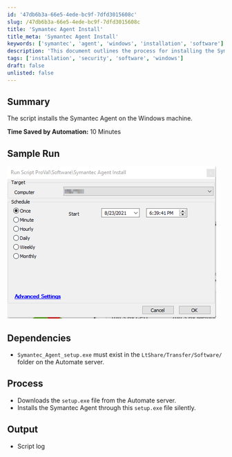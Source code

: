 ```yaml
---
id: '47db6b3a-66e5-4ede-bc9f-7dfd3015608c'
slug: /47db6b3a-66e5-4ede-bc9f-7dfd3015608c
title: 'Symantec Agent Install'
title_meta: 'Symantec Agent Install'
keywords: ['symantec', 'agent', 'windows', 'installation', 'software']
description: 'This document outlines the process for installing the Symantec Agent on a Windows machine using a script. It includes details on dependencies, the installation process, and the expected output, highlighting the time saved by automation.'
tags: ['installation', 'security', 'software', 'windows']
draft: false
unlisted: false
---
```


## Summary

The script installs the Symantec Agent on the Windows machine.

**Time Saved by Automation:** 10 Minutes

## Sample Run

![Sample Run](../../../static/img/Symantec-Agent-Install/image_1.png)

## Dependencies

- `Symantec_Agent_setup.exe` must exist in the `LtShare/Transfer/Software/` folder on the Automate server.

## Process

- Downloads the `setup.exe` file from the Automate server.
- Installs the Symantec Agent through this `setup.exe` file silently.

## Output

- Script log


